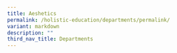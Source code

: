 ```yaml
---
title: Aeshetics
permalink: /holistic-education/departments/permalink/
variant: markdown
description: ""
third_nav_title: Departments
---
```

